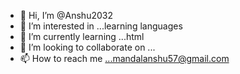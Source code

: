 - 👋 Hi, I’m @Anshu2032
- 👀 I’m interested in ...learning languages
- 🌱 I’m currently learning ...html
- 💞️ I’m looking to collaborate on ...
- 📫 How to reach me ...mandalanshu57@gmail.com

<!---
Anshu2032/Anshu2032 is a ✨ special ✨ repository because its `README.md` (this file) appears on your GitHub profile.
You can click the Preview link to take a look at your changes.
--->
